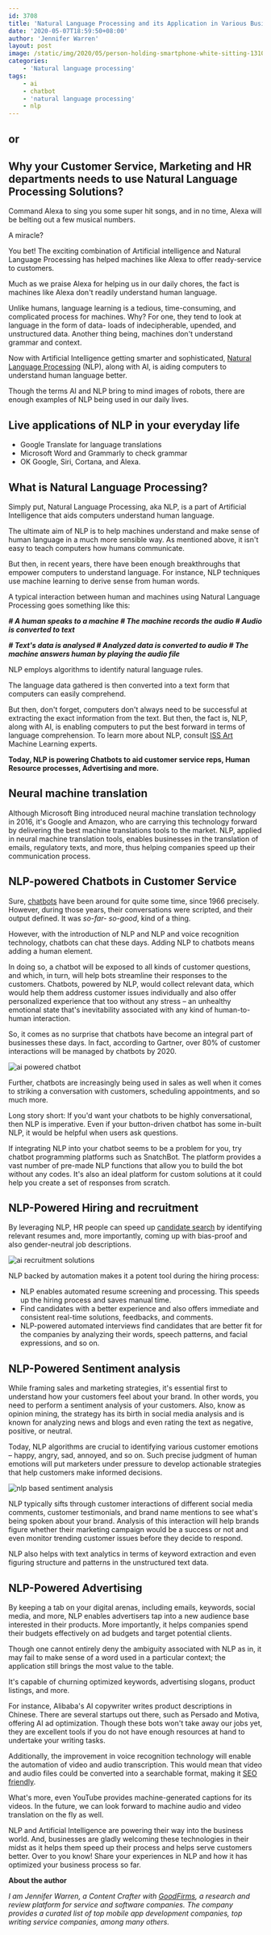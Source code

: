 ```yaml
---
id: 3708
title: 'Natural Language Processing and its Application in Various Business Areas to Optimize Processes'
date: '2020-05-07T18:59:50+08:00'
author: 'Jennifer Warren'
layout: post
image: /static/img/2020/05/person-holding-smartphone-white-sitting-1310532.jpg
categories:
    - 'Natural language processing'
tags:
    - ai
    - chatbot
    - 'natural language processing'
    - nlp
---
```


## or

## Why your Customer Service, Marketing and HR departments needs to use Natural Language Processing Solutions?

Command Alexa to sing you some super hit songs, and in no time, Alexa will be belting out a few musical numbers.

A miracle?

You bet! The exciting combination of Artificial intelligence and Natural Language Processing has helped machines like Alexa to offer ready-service to customers.

Much as we praise Alexa for helping us in our daily chores, the fact is machines like Alexa don't readily understand human language.

Unlike humans, language learning is a tedious, time-consuming, and complicated process for machines. Why? For one, they tend to look at language in the form of data- loads of indecipherable, upended, and unstructured data. Another thing being, machines don't understand grammar and context.

Now with Artificial Intelligence getting smarter and sophisticated, [Natural Language Processing](https://issart.com/services/natural-language-processing-text-analysis/) (NLP), along with AI, is aiding computers to understand human language better.

Though the terms AI and NLP bring to mind images of robots, there are enough examples of NLP being used in our daily lives.

## Live applications of NLP in your everyday life

- Google Translate for language translations
- Microsoft Word and Grammarly to check grammar
- OK Google, Siri, Cortana, and Alexa.

## What is Natural Language Processing?

Simply put, Natural Language Processing, aka NLP, is a part of Artificial Intelligence that aids computers understand human language.

The ultimate aim of NLP is to help machines understand and make sense of human language in a much more sensible way. As mentioned above, it isn't easy to teach computers how humans communicate.

But then, in recent years, there have been enough breakthroughs that empower computers to understand language. For instance, NLP techniques use machine learning to derive sense from human words.

A typical interaction between human and machines using Natural Language Processing goes something like this:

***\# A human speaks to a machine # The machine records the audio # Audio is converted to text***

 ***# Text's data is analysed # Analyzed data is converted to audio # The machine answers human by playing the audio file***

NLP employs algorithms to identify natural language rules.

The language data gathered is then converted into a text form that computers can easily comprehend.

But then, don't forget, computers don't always need to be successful at extracting the exact information from the text. But then, the fact is, NLP, along with AI, is enabling computers to put the best forward in terms of language comprehension. To learn more about NLP, consult [ISS Art](https://www.goodfirms.co/company/iss-art) Machine Learning experts.

**Today, NLP is powering Chatbots to aid customer service reps, Human Resource processes, Advertising and more.**

## Neural machine translation

Although Microsoft Bing introduced neural machine translation technology in 2016, it's Google and Amazon, who are carrying this technology forward by delivering the best machine translations tools to the market. NLP, applied in neural machine translation tools, enables businesses in the translation of emails, regulatory texts, and more, thus helping companies speed up their communication process.

## NLP-powered Chatbots in Customer Service

Sure, [chatbots](https://www.goodfirms.co/resources/online-chatbot-technology) have been around for quite some time, since 1966 precisely. However, during those years, their conversations were scripted, and their output defined. It was *so-far- so-good*, kind of a thing.

However, with the introduction of NLP and NLP and voice recognition technology, chatbots can chat these days. Adding NLP to chatbots means adding a human element.

In doing so, a chatbot will be exposed to all kinds of customer questions, and which, in turn, will help bots streamline their responses to the customers. Chatbots, powered by NLP, would collect relevant data, which would help them address customer issues individually and also offer personalized experience that too without any stress – an unhealthy emotional state that's inevitability associated with any kind of human-to-human interaction.

So, it comes as no surprise that chatbots have become an integral part of businesses these days. In fact, according to Gartner, over 80% of customer interactions will be managed by chatbots by 2020.

![ai powered chatbot](/static/img/2020/05/blur-car-cellphone-contemporary-230554.jpg)

Further, chatbots are increasingly being used in sales as well when it comes to striking a conversation with customers, scheduling appointments, and so much more.

Long story short: If you'd want your chatbots to be highly conversational, then NLP is imperative. Even if your button-driven chatbot has some in-built NLP, it would be helpful when users ask questions.

If integrating NLP into your chatbot seems to be a problem for you, try chatbot programming platforms such as SnatchBot. The platform provides a vast number of pre-made NLP functions that allow you to build the bot without any codes. It's also an ideal platform for custom solutions at it could help you create a set of responses from scratch.

## NLP-Powered Hiring and recruitment

By leveraging NLP, HR people can speed up [candidate search](https://blog.issart.com/5-ways-to-improve-your-recruiting-strategy-with-ai-and-hr-software/) by identifying relevant resumes and, more importantly, coming up with bias-proof and also gender-neutral job descriptions.

![ai recruitment solutions](/static/img/2020/05/free-to-use-sounds-kOuCX7fh50U-unsplash.jpg)

NLP backed by automation makes it a potent tool during the hiring process:

- NLP enables automated resume screening and processing. This speeds up the hiring process and saves manual time.
- Find candidates with a better experience and also offers immediate and consistent real-time solutions, feedbacks, and comments.
- NLP-powered automated interviews find candidates that are better fit for the companies by analyzing their words, speech patterns, and facial expressions, and so on.

## NLP-Powered Sentiment analysis

While framing sales and marketing strategies, it's essential first to understand how your customers feel about your brand. In other words, you need to perform a sentiment analysis of your customers. Also, know as opinion mining, the strategy has its birth in social media analysis and is known for analyzing news and blogs and even rating the text as negative, positive, or neutral.

Today, NLP algorithms are crucial to identifying various customer emotions – happy, angry, sad, annoyed, and so on. Such precise judgment of human emotions will put marketers under pressure to develop actionable strategies that help customers make informed decisions.

![nlp based sentiment analysis](/static/img/2020/05/austin-distel-tLZhFRLj6nY-unsplash.jpg)

NLP typically sifts through customer interactions of different social media comments, customer testimonials, and brand name mentions to see what's being spoken about your brand. Analysis of this interaction will help brands figure whether their marketing campaign would be a success or not and even monitor trending customer issues before they decide to respond.

NLP also helps with text analytics in terms of keyword extraction and even figuring structure and patterns in the unstructured text data.

## NLP-Powered Advertising

By keeping a tab on your digital arenas, including emails, keywords, social media, and more, NLP enables advertisers tap into a new audience base interested in their products. More importantly, it helps companies spend their budgets effectively on ad budgets and target potential clients.

Though one cannot entirely deny the ambiguity associated with NLP as in, it may fail to make sense of a word used in a particular context; the application still brings the most value to the table.

It's capable of churning optimized keywords, advertising slogans, product listings, and more.

For instance, Alibaba's AI copywriter writes product descriptions in Chinese. There are several startups out there, such as Persado and Motiva, offering AI ad optimization. Though these bots won't take away our jobs yet, they are excellent tools if you do not have enough resources at hand to undertake your writing tasks.

Additionally, the improvement in voice recognition technology will enable the automation of video and audio transcription. This would mean that video and audio files could be converted into a searchable format, making it [SEO friendly](https://www.goodfirms.co/seo-agencies).

What's more, even YouTube provides machine-generated captions for its videos. In the future, we can look forward to machine audio and video translation on the fly as well.

NLP and Artificial Intelligence are powering their way into the business world. And, businesses are gladly welcoming these technologies in their midst as it helps them speed up their process and helps serve customers better. Over to you know! Share your experiences in NLP and how it has optimized your business process so far.

**About the author**

*I am Jennifer Warren, a Content Crafter with [GoodFirms](https://www.goodfirms.co/), a research and review platform for service and software companies. The company provides a curated list of top mobile app development companies, top writing service companies, among many others.*